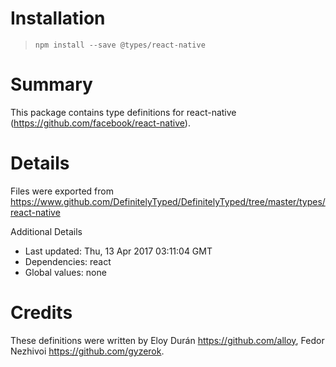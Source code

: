 # Installation
> `npm install --save @types/react-native`

# Summary
This package contains type definitions for react-native (https://github.com/facebook/react-native).

# Details
Files were exported from https://www.github.com/DefinitelyTyped/DefinitelyTyped/tree/master/types/react-native

Additional Details
 * Last updated: Thu, 13 Apr 2017 03:11:04 GMT
 * Dependencies: react
 * Global values: none

# Credits
These definitions were written by Eloy Durán <https://github.com/alloy>, Fedor Nezhivoi <https://github.com/gyzerok>.
